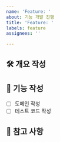 ```yaml
---
name: 'Feature: '
about: 기능 개발 진행
title: 'Feature: '
labels: feature
assignees: ''

---
```


## 🛠️ 개요 작성
<!-- 개요 작성 (ex. 회원 가입) -->

## 📌 기능 작성
<!-- 세부 기능 작성 (ex. 이메일 회원가입, 소셜 회원가입, 테스트 코드 작성) -->
- [ ] 도메인 작성
- [ ] 테스트 코드 작성 

## 📖 참고 사항
<!-- 레퍼런스, 이슈, 트러블 슈팅 등 작성 (ex. JWT 문서 추가) -->
